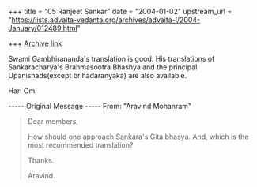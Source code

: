 +++
title = "05 Ranjeet Sankar"
date = "2004-01-02"
upstream_url = "https://lists.advaita-vedanta.org/archives/advaita-l/2004-January/012489.html"

+++
[Archive link](https://lists.advaita-vedanta.org/archives/advaita-l/2004-January/012489.html)

Swami Gambhirananda's translation is good.
His translations of Sankaracharya's Brahmasootra Bhashya and the principal
Upanishads(except brihadaranyaka) are also available.

Hari Om

----- Original Message -----
From: "Aravind Mohanram" <psuaravind at yahoo.com>

> Dear members,
>
> How should one approach Sankara's Gita bhasya. And, which is the most
recommended translation?
>
> Thanks.
>
> Aravind.

